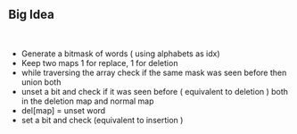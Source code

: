 ## Big Idea
​
- Generate a bitmask of words ( using alphabets as idx)
- Keep two maps 1 for replace, 1 for deletion
- while traversing the array check if the same mask was seen before then union both
- unset a bit and check if it was seen before ( equivalent to deletion ) both in the deletion map and normal map
- del[map] = unset word
- set a bit and check (equivalent to insertion )